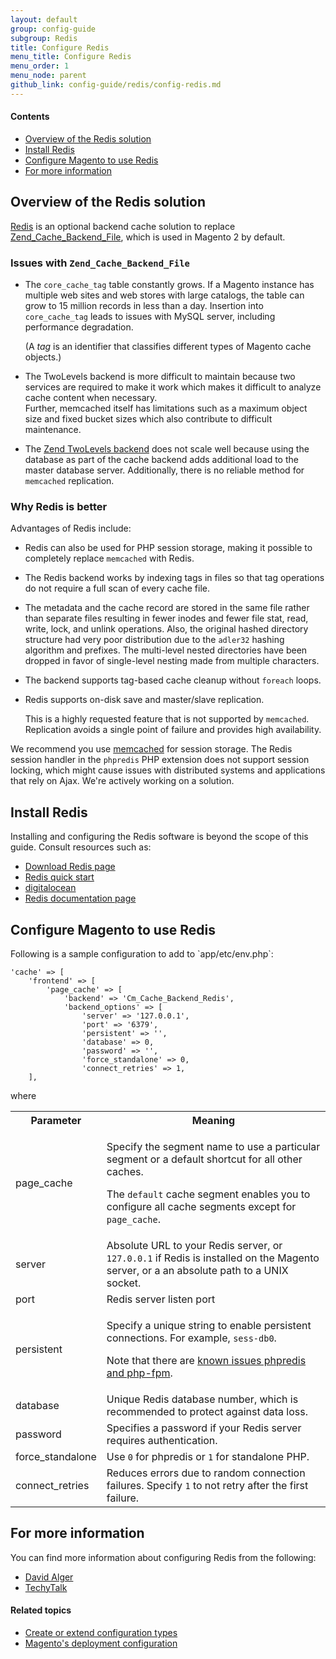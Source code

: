 ```yaml
---
layout: default
group: config-guide
subgroup: Redis
title: Configure Redis
menu_title: Configure Redis
menu_order: 1
menu_node: parent
github_link: config-guide/redis/config-redis.md
---
```


#### Contents
*	<a href="#config-redis-over">Overview of the Redis solution</a>
*	<a href="#config-redis-install">Install Redis</a>
*	<a href="#config-redis-config">Configure Magento to use Redis</a>
*	<a href="#config-redis-info">For more information</a>

<h2 id="config-redis-over">Overview of the Redis solution</h2>
<a href="http://redis.io/" target="_blank">Redis</a> is an optional backend cache solution to replace <a href="http://framework.zend.com/apidoc/1.0/Zend_Cache/Backend/Zend_Cache_Backend_File.html" target="_blank">Zend_Cache_Backend_File</a>, which is used in Magento 2 by default.

### Issues with `Zend_Cache_Backend_File`

* The `core_cache_tag` table constantly grows. If a Magento instance has multiple web sites and web stores with large catalogs, the table can grow to 15 million records in less than a day. Insertion into `core_cache_tag` leads to issues with MySQL server, including performance degradation. 

  (A *tag* is an identifier that classifies different types of Magento cache objects.)

* The TwoLevels backend is more difficult to maintain because two services are required to make it work which makes it difficult to analyze cache content when necessary.  
Further, memcached itself has limitations such as a maximum object size and fixed bucket sizes which also contribute to difficult maintenance.

* The <a href="http://framework.zend.com/manual/1.12/en/zend.cache.backends.html#zend.cache.backends.twolevels" target="_blank">Zend TwoLevels backend</a> does not scale well because using the database as part of the cache backend adds additional load to the master database server. Additionally, there is no reliable method for `memcached` replication.

### Why Redis is better
Advantages of Redis include:

* Redis can also be used for PHP session storage, making it possible to completely replace `memcached` with Redis.

* The Redis backend works by indexing tags in files so that tag operations do not require a full scan of every cache file. 

* The metadata and the cache record are stored in the same file rather than separate files resulting in fewer inodes and fewer file stat, read, write, lock, and unlink operations. Also, the original hashed directory structure had very poor distribution due to the `adler32` hashing algorithm and prefixes. The multi-level nested directories have been dropped in favor of single-level nesting made from multiple characters.

* The backend supports tag-based cache cleanup without `foreach` loops. 

* Redis supports on-disk save and master/slave replication. 

  This is a highly requested feature that is not supported by `memcached`. Replication avoids a single point of failure and provides high  availability.

<div class="bs-callout bs-callout-info" id="info">
   <span class="glyphicon-class">
   <p>We recommend you use <a href="{{ site.gdeurl }}config-guide/memcache/memcache.html">memcached</a> for session storage. The Redis session handler in the <code>phpredis</code> PHP extension does not support session locking, which might cause issues with distributed systems and applications that rely on Ajax. We're actively working on a solution.</p></span>
</div>

<h2 id="config-redis-install">Install Redis</h2>
Installing and configuring the Redis software is beyond the scope of this guide. Consult resources such as:

*	<a href="http://redis.io/download" target="_blank">Download Redis page</a>
*	<a href="http://redis.io/topics/quickstart" target="_blank">Redis quick start</a>
*	<a href="https://www.digitalocean.com/community/tutorials/how-to-install-and-use-redis" target="_blank">digitalocean</a>
*	<a href="http://redis.io/documentation" target="_blank">Redis documentation page</a>

<h2 id="config-redis-config">Configure Magento to use Redis</h2>
Following is a sample configuration to add to `<your Magento install dir>app/etc/env.php`:

	'cache' => [
		'frontend' => [
			'page_cache' => [
				'backend' => 'Cm_Cache_Backend_Redis',
				'backend_options' => [
					'server' => '127.0.0.1', 
					'port' => '6379',
					'persistent' => '', 
					'database' => 0, 
					'password' => '', 
					'force_standalone' => 0, 
					'connect_retries' => 1, 
		],

where

<table>
<tbody>
	<tr>
		<th>Parameter</th>
		<th>Meaning</th>
	</tr>
<tr>
	<td>page_cache</td>
	<td><p>Specify the segment name to use a particular segment or a default shortcut for all other caches.</p>
		<p>The <code>default</code> cache segment enables you to configure all cache segments except for <code>page_cache</code>.</p></td>
</tr>
<tr>
	<td>server</td>
	<td>Absolute URL to your Redis server, or <code>127.0.0.1</code> if Redis is installed on the Magento server, or a an absolute path to a UNIX socket.</td>
</tr>
<tr>
	<td>port</td>
	<td>Redis server listen port</td>
</tr>
<tr>
	<td>persistent</td>
	<td><p>Specify a unique string to enable persistent connections. For example, <code>sess-db0</code>.</p>
		<p>Note that there are <a href="https://github.com/nicolasff/phpredis/issues/70" target="_blank">known issues phpredis and php-fpm</a>.</p></td>
</tr>
<tr>
	<td>database</td>
	<td>Unique Redis database number, which is recommended to protect against data loss.</td>
</tr>
<tr>
	<td>password</td>
	<td>Specifies a password if your Redis server requires authentication.</td>
</tr>
<tr>
	<td>force_standalone</td>
	<td>Use <code>0</code> for phpredis or <code>1</code> for standalone PHP.</td>
</tr>
<tr>
	<td>connect_retries</td>
	<td>Reduces errors due to random connection failures. Specify <code>1</code> to not retry after the first failure.</td>
</tr>
</tbody>
</table>

<h2 id="config-redis-info">For more information</h2>
You can find more information about configuring Redis from the following:

*	<a href="http://davidalger.com/development/magento/configuring-magento-2-to-use-redis-cache-backend/" target="_blank">David Alger</a>
*	<a href="http://www.techytalk.info/configuring-cache-storage-backends-magento-2-redis/" target="_blank">TechyTalk</a>
<!-- *	<a href="http://info2.magento.com/rs/magentoenterprise/images/MagentoECG-UsingRedisasaCacheBackendinMagento.pdf" target="_blank">Magento Expert Consulting Group (ECG) article <em>written for Magento 1.x</em> -->

#### Related topics

 *  <a href="{{ site.gdeurl }}config-guide/config/config-create.html">Create or extend configuration types</a>
 *  <a href="{{ site.gdeurl }}config-guide/config/config-php.html">Magento's deployment configuration</a>